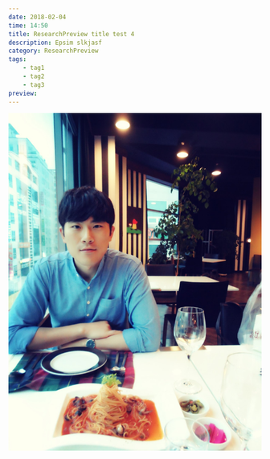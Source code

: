 ```yaml
---
date: 2018-02-04
time: 14:50
title: ResearchPreview title test 4
description: Epsim slkjasf
category: ResearchPreview
tags:
    - tag1
    - tag2
    - tag3
preview: 
---
```


![](2016-07-11-00-00-00-10.jpg)